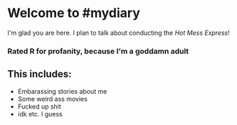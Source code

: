 # Welcome to #mydiary

I'm glad you are here. I plan to talk about conducting the *Hot Mess Express*!
### Rated R for profanity, because I'm a goddamn adult

## This includes:
* Embarassing stories about me
* Some weird ass movies
* Fucked up shit
* idk etc. I guess
